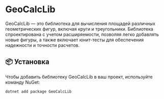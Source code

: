 # GeoCalcLib

GeoCalcLib — это библиотека для вычисления площадей различных геометрических фигур, включая круги и треугольники. Библиотека спроектирована с учетом расширяемости, позволяя легко добавлять новые фигуры, а также включает юнит-тесты для обеспечения надежности и точности расчетов.

## 📦 Установка

Чтобы добавить библиотеку GeoCalcLib в ваш проект, используйте команду NuGet:

```bash
dotnet add package GeoCalcLib
